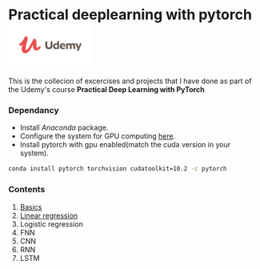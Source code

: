 # Practical deeplearning with pytorch <img align = "center" src="https://github.com/sooraj-sudhakar/Udemy-python3-bootcamp/blob/master/default-meta-image.png" width="168"> 

This is the collecion of excercises and projects that I have done as part of the Udemy's  course **Practical Deep Learning with PyTorch**

### Dependancy
* Install *Anaconda* package.
* Configure the system for GPU computing [here](https://www.pugetsystems.com/labs/hpc/How-to-install-CUDA-9-2-on-Ubuntu-18-04-1184/).
* Install pytorch with gpu enabled(match the cuda version in your system).
```sh
conda install pytorch torchvision cudatoolkit=10.2 -c pytorch

```
### Contents
1. [Basics](https://github.com/sooraj-sudhakar/udemy-pytorch/blob/master/Basics.py)
2. [Linear regression](https://github.com/sooraj-sudhakar/udemy-pytorch/blob/master/Linear_regression.ipynb)
3. Logistic regression
4. FNN
5. CNN
6. RNN
7. LSTM

